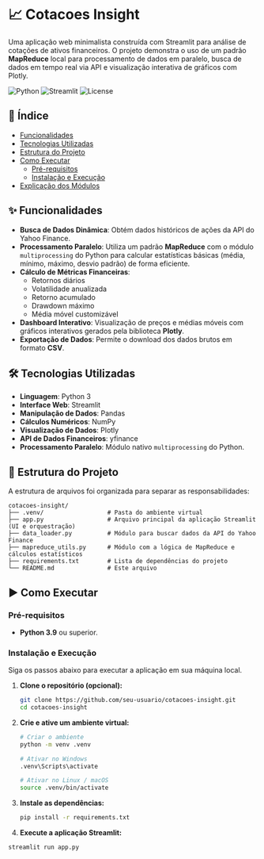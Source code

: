 # 📈 Cotacoes Insight

Uma aplicação web minimalista construída com Streamlit para análise de cotações de ativos financeiros. O projeto demonstra o uso de um padrão **MapReduce** local para processamento de dados em paralelo, busca de dados em tempo real via API e visualização interativa de gráficos com Plotly.

![Python](https://img.shields.io/badge/Python-3.11+-blue.svg)
![Streamlit](https://img.shields.io/badge/Streamlit-1.27+-red.svg)
![License](https://img.shields.io/badge/license-MIT-green.svg)

## 📜 Índice

- [Funcionalidades](#-funcionalidades)
- [Tecnologias Utilizadas](#-tecnologias-utilizadas)
- [Estrutura do Projeto](#-estrutura-do-projeto)
- [Como Executar](#-como-executar)
  - [Pré-requisitos](#pré-requisitos)
  - [Instalação e Execução](#instalação-e-execução)
- [Explicação dos Módulos](#-explicação-dos-módulos)

## ✨ Funcionalidades

- **Busca de Dados Dinâmica**: Obtém dados históricos de ações da API do Yahoo Finance.
- **Processamento Paralelo**: Utiliza um padrão **MapReduce** com o módulo `multiprocessing` do Python para calcular estatísticas básicas (média, mínimo, máximo, desvio padrão) de forma eficiente.
- **Cálculo de Métricas Financeiras**:
  - Retornos diários
  - Volatilidade anualizada
  - Retorno acumulado
  - Drawdown máximo
  - Média móvel customizável
- **Dashboard Interativo**: Visualização de preços e médias móveis com gráficos interativos gerados pela biblioteca **Plotly**.
- **Exportação de Dados**: Permite o download dos dados brutos em formato **CSV**.

## 🛠️ Tecnologias Utilizadas

- **Linguagem**: Python 3
- **Interface Web**: Streamlit
- **Manipulação de Dados**: Pandas
- **Cálculos Numéricos**: NumPy
- **Visualização de Dados**: Plotly
- **API de Dados Financeiros**: yfinance
- **Processamento Paralelo**: Módulo nativo `multiprocessing` do Python.

## 📁 Estrutura do Projeto

A estrutura de arquivos foi organizada para separar as responsabilidades:

```
cotacoes-insight/
├── .venv/                  # Pasta do ambiente virtual
├── app.py                  # Arquivo principal da aplicação Streamlit (UI e orquestração)
├── data_loader.py          # Módulo para buscar dados da API do Yahoo Finance
├── mapreduce_utils.py      # Módulo com a lógica de MapReduce e cálculos estatísticos
├── requirements.txt        # Lista de dependências do projeto
└── README.md               # Este arquivo
```

## ▶️ Como Executar

### Pré-requisitos

- **Python 3.9** ou superior.

### Instalação e Execução

Siga os passos abaixo para executar a aplicação em sua máquina local.

1. **Clone o repositório (opcional):**

   ```bash
   git clone https://github.com/seu-usuario/cotacoes-insight.git
   cd cotacoes-insight
   ```

2. **Crie e ative um ambiente virtual:**

   ```bash
   # Criar o ambiente
   python -m venv .venv

   # Ativar no Windows
   .venv\Scripts\activate

   # Ativar no Linux / macOS
   source .venv/bin/activate
   ```

3. **Instale as dependências:**

   ```bash
   pip install -r requirements.txt
   ```

4. **Execute a aplicação Streamlit:**

```bash
streamlit run app.py
```
